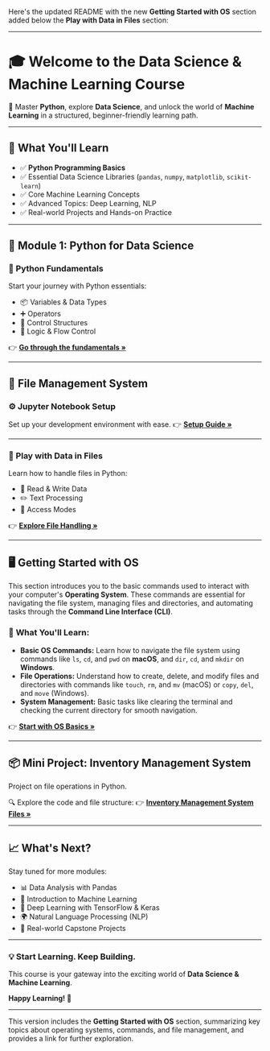 Here's the updated README with the new **Getting Started with OS** section added below the **Play with Data in Files** section:

---

# 🎓 Welcome to the Data Science & Machine Learning Course

🚀 Master **Python**, explore **Data Science**, and unlock the world of **Machine Learning** in a structured, beginner-friendly learning path.

---

## 🌟 What You'll Learn

* ✅ **Python Programming Basics**
* ✅ Essential Data Science Libraries (`pandas`, `numpy`, `matplotlib`, `scikit-learn`)
* ✅ Core Machine Learning Concepts
* ✅ Advanced Topics: Deep Learning, NLP
* ✅ Real-world Projects and Hands-on Practice

---

## 🧰 Module 1: Python for Data Science

### 🔹 Python Fundamentals

Start your journey with Python essentials:

* 📦 Variables & Data Types
* ➕ Operators
* 🔁 Control Structures
* 🧠 Logic & Flow Control

👉 [**Go through the fundamentals »**](https://github.com/vinayakmishra4/DS-ML-COURSE/blob/main/Python-for-Data-Science/Python-Fundmentals/README.md)

---

## 📂 File Management System

### ⚙️ Jupyter Notebook Setup

Set up your development environment with ease.
👉 [**Setup Guide »**](https://github.com/vinayakmishra4/DS-ML-COURSE/blob/main/Python-for-Data-Science/File-Management-System/Jupyter-Notebook-Setup/README.md)

---

### 📝 Play with Data in Files

Learn how to handle files in Python:

* 📖 Read & Write Data
* ✏️ Text Processing
* 🔐 Access Modes

👉 [**Explore File Handling »**](https://github.com/vinayakmishra4/DS-ML-COURSE/blob/main/Python-for-Data-Science/File-Management-System/Play-Data-in-Files/README.md)

---

## 🖥️ **Getting Started with OS**

This section introduces you to the basic commands used to interact with your computer's **Operating System**. These commands are essential for navigating the file system, managing files and directories, and automating tasks through the **Command Line Interface (CLI)**.

### 🔹 **What You'll Learn:**

* **Basic OS Commands:** Learn how to navigate the file system using commands like `ls`, `cd`, and `pwd` on **macOS**, and `dir`, `cd`, and `mkdir` on **Windows**.
* **File Operations:** Understand how to create, delete, and modify files and directories with commands like `touch`, `rm`, and `mv` (macOS) or `copy`, `del`, and `move` (Windows).
* **System Management:** Basic tasks like clearing the terminal and checking the current directory for smooth navigation.

👉 [**Start with OS Basics »**](http://github.com/vinayakmishra4/DS-ML-COURSE/tree/main/Python-for-Data-Science/File-Management-System/Getting-Strat-OS)

---

## 📦 Mini Project: Inventory Management System

Project on file operations in Python.

🔍 Explore the code and file structure:
👉 [**Inventory Management System Files »**](https://github.com/vinayakmishra4/Mini-Project-Inventory-Management-System-Using-Text-Files/blob/main/README.md)

---

## 📈 What's Next?

Stay tuned for more modules:

* 📊 Data Analysis with Pandas
* 📘 Introduction to Machine Learning
* 🧠 Deep Learning with TensorFlow & Keras
* 🌍 Natural Language Processing (NLP)
* 💼 Real-world Capstone Projects

---

### 💡 Start Learning. Keep Building.

This course is your gateway into the exciting world of **Data Science & Machine Learning**.

**Happy Learning! 🚀**

---

This version includes the **Getting Started with OS** section, summarizing key topics about operating systems, commands, and file management, and provides a link for further exploration.
